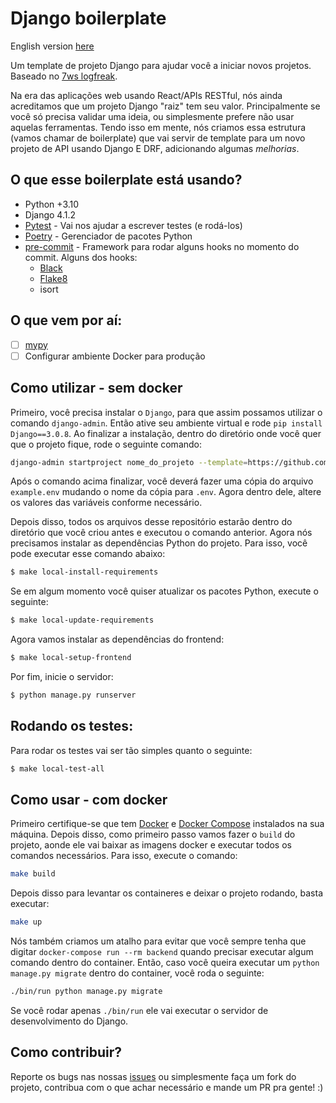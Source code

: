 # Django boilerplate #

English version [here](README-EN.md)

Um template de projeto Django para ajudar você a iniciar novos projetos. Baseado no [7ws logfreak](https://github.com/7ws/logfreak).

Na era das aplicações web usando React/APIs RESTful, nós ainda acreditamos que um projeto Django "raiz" tem seu valor.
Principalmente se você só precisa validar uma ideia, ou simplesmente prefere não usar aquelas ferramentas.
Tendo isso em mente, nós criamos essa estrutura (vamos chamar de boilerplate) que vai servir de template para um novo projeto de API usando Django E DRF, adicionando algumas _melhorias_.

O que esse boilerplate está usando?
-------------------------------

- Python +3.10
- Django 4.1.2
- [Pytest](https://docs.pytest.org/en/stable/) - Vai nos ajudar a escrever testes (e rodá-los)
- [Poetry](https://python-poetry.org/) - Gerenciador de pacotes Python
- [pre-commit](https://pre-commit.com/) - Framework para rodar alguns hooks no momento do commit. Alguns dos hooks:
    - [Black](https://black.readthedocs.io/en/stable/)
    - [Flake8](https://gitlab.com/pycqa/flake8)
    - isort

O que vem por aí:
-----------------
- [ ] [mypy](http://mypy-lang.org/)
- [ ] Configurar ambiente Docker para produção

Como utilizar - sem docker
---------------------------

Primeiro, você precisa instalar o `Django`, para que assim possamos utilizar o comando `django-admin`. Então ative seu ambiente virtual e rode `pip install Django==3.0.8`. Ao finalizar a instalação, dentro do diretório onde você quer que o projeto fique, rode o seguinte comando:

```bash
django-admin startproject nome_do_projeto --template=https://github.com/dunderlabs/django-rest-boilerplate/archive/main.zip
```

Após o comando acima finalizar, você deverá fazer uma cópia do arquivo `example.env` mudando o nome da cópia para `.env`. Agora dentro dele, altere os valores das variáveis conforme necessário.

Depois disso, todos os arquivos desse repositório estarão dentro do diretório que você criou antes e executou o comando anterior. Agora nós precisamos instalar as dependências Python do projeto. Para isso, você pode executar esse comando abaixo:

```bash
$ make local-install-requirements
```

Se em algum momento você quiser atualizar os pacotes Python, execute o seguinte:

```bash
$ make local-update-requirements
```

Agora vamos instalar as dependências do frontend:

```bash
$ make local-setup-frontend
```

Por fim, inicie o servidor:

```bash
$ python manage.py runserver
```

Rodando os testes:
------------------

Para rodar os testes vai ser tão simples quanto o seguinte:

```bash
$ make local-test-all
```

Como usar - com docker
------------------------

Primeiro certifique-se que tem [Docker](https://docs.docker.com/) e [Docker Compose](https://docs.docker.com/compose/) instalados na sua máquina. Depois disso, como primeiro passo vamos fazer o `build` do projeto, aonde ele vai baixar as imagens docker e executar todos os comandos necessários. Para isso, execute o comando:

```bash
make build
```

Depois disso para levantar os containeres e deixar o projeto rodando, basta executar:

```bash
make up
```

Nós também criamos um atalho para evitar que você sempre tenha que digitar `docker-compose run --rm backend` quando precisar executar algum comando dentro do container. Então, caso você queira executar um `python manage.py migrate` dentro do container, você roda o seguinte:

```bash
./bin/run python manage.py migrate
```

Se você rodar apenas `./bin/run` ele vai executar o servidor de desenvolvimento do Django.

Como contribuir?
----------------

Reporte os bugs nas nossas [issues](https://github.com/dunderlabs/django-boilerplate/issues) ou simplesmente faça um fork do projeto, contribua com o que achar necessário e mande um PR pra gente! :)
